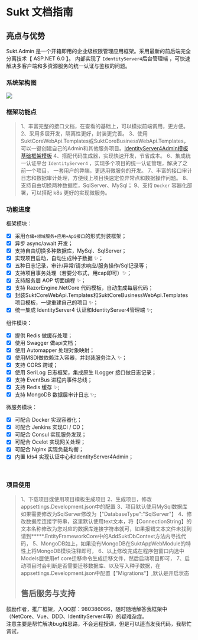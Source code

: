 # Sukt 文档指南
## 亮点与优势

Sukt.Admin 是一个开箱即用的企业级权限管理应用框架。采用最新的前后端完全分离技术【 ASP.NET 6.0 】。
内部实现了 `IdentityServer4`后台管理端 ，可快速解决多客户端和多资源服务的统一认证与鉴权的问题。

### 系统架构图

![](https://wangzewei.oss-cn-beijing.aliyuncs.com/imges/系统架构图图.jpg)

### 框架功能点

> 1、丰富完整的接口文档，在查看的基础上，可以模拟前端调用，更方便。
> 2、采用多层开发，隔离性更好，封装更完善。
> 3、使用SuktCoreWebApi.Templates或SuktCoreBusinessWebApi.Templates，可以一键创建自己的Admin和其他服务项目。[IdentityServer4Admin模板]("https://www.nuget.org/packages/SuktCoreBusinessWebApi.Templates")    [基础框架模板]("https://www.nuget.org/packages/SuktCoreBusinessWebApi.Templates")
> 4、搭配代码生成器，实现快速开发，节省成本。
> 6、集成统一认证平台 `IdentityServer4` ，实现多个项目的统一认证管理，解决了之前一个项目， 一套用户的弊端，更适用微服务的开发。
> 7、丰富的接口审计日志和数据审计处理，方便线上项目快速定位异常点和数据操作问题。
> 8、支持自由切换两种数据库，SqlServer、MySql；
> 9、支持 `Docker` 容器化部署，可以搭配 k8s 更好的实现微服务。
>
> 

### 功能进度

框架模块：  

- [x] 采用`仓储+领域服务+应用+Api接口`的形式封装框架；
- [x] 异步 async/await 开发；
- [x] 支持自由切换多种数据库，MySql、SqlServer；
- [x] 实现项目启动，自动生成种子数据 ✨； 
- [x] 五种日志记录，审计/异常/请求响应/服务操作/Sql记录等； 
- [x] 支持项目事务处理（若要分布式，用cap即可）✨；
- [x] 支持服务层 AOP 切面编程 ✨；
- [x] 支持 RazorEngine.NetCore 代码模板，自动生成每层代码；
- [x] 封装SuktCoreWebApi.Templates和SuktCoreBusinessWebApi.Templates项目模板，一键重建自己的项目 ✨；
- [x] 统一集成 IdentityServer4 认证和IdentityServer4管理端 ✨;

组件模块：

- [x] 提供 Redis 做缓存处理；
- [x] 使用 Swagger 做api文档；
- [x] 使用 Automapper 处理对象映射；  
- [x] 使用MSDI做依赖注入容器，并封装服务注入 ✨；
- [x] 支持 CORS 跨域；
- [x] 使用 SeriLog 日志框架，集成原生 ILogger 接口做日志记录；
- [x] 支持 EventBus 进程内事件总线；
- [x] 支持 Redis 缓存 ✨;
- [x] 支持 MongoDB 数据层审计日志 ✨;

微服务模块：

- [x] 可配合 Docker 实现容器化；
- [x] 可配合 Jenkins 实现CI / CD；
- [x] 可配合 Consul 实现服务发现；
- [x] 可配合 Ocelot 实现网关处理；
- [x] 可配合 Nginx  实现负载均衡；
- [x] 内置 Ids4   实现认证中心和IdentityServer4Admin；

&nbsp;

### 项目使用

>1、下载项目或使用项目模板生成项目
>2、生成项目，修改appsettings.Development.json中的配置
>3、项目默认使用MySql数据库如果需要修改为SqlServer修改为【"DatabaseType":"SqlServer"】
>4、修改数据库连接字符串，这里默认使用text文本，将【ConnectionString】的文本名称修改为您对应的数据库连接字符串就可，如果报错文本文件未找到请到*****.EntityFrameworkCore中的AddSuktDbContext方法内寻找代码，
>5、MongoDB如上，如果没有MongoDB在SuktAppWebModule的特性上将MongoDB模块注释即可，
>6、以上修改完成在程序包窗口内选中Models层使用ef core迁移命令生成迁移文件，然后启动项目即可，
>7、启动项目时会判断是否需要迁移数据库、以及写入种子数据，在appsettings.Development.json中配置【"Migrations"】,默认是开启状态
>
>## 售后服务与支持  

鼓励作者，推广框架，入QQ群：980386066，随时随地解答我框架中（NetCore、Vue、DDD、IdentityServer4等）的疑难杂症。     
注意主要是帮忙解决bug和思路，不会远程授课，但是可以适当发我代码，我帮忙调试，         
